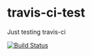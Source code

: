 # travis-ci-test
Just testing travis-ci

[![Build Status](https://travis-ci.org/amygdaloideum/travis-ci-test.svg?branch=master)](https://travis-ci.org/amygdaloideum/travis-ci-test)
